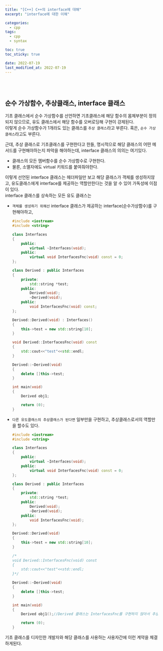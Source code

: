 ```yaml
---
title: "[C++] C++의 interface에 대해"
excerpt: "interface에 대한 이해"

categories:
  - cpp
tags:
  - cpp
  - syntax

toc: true
toc_sticky: true

date: 2022-07-19
last_modified_at: 2022-07-19
---
```


<br>
<br>

## 순수 가상함수, 추상클래스, interface 클래스

기초 클래스에서 순수 가상함수를 선언하면 기초클래스에 해당 함수의 몸체부분이 정의되지 않으므로, 유도 클래스에서 해당 함수를 오버로딩해 구현이 강제된다.  
이렇게 순수 가상함수가 1개라도 있는 클래스를 `추상 클래스`라고 부른다. 혹은, `순수 가상 클래스`라고도 부른다.  

근데, 추상 클래스로 기초클래스를 구현한다고 한들, 명시적으로 해당 클래스의 어떤 메서드를 구현해야하는지 파악을 해야하는데, interface 클래스의 의의는 여기있다.  

- 클래스의 모든 멤버함수를 순수 가상함수로 구현한다.
- 물론, 소멸자에도 virtual 키워드를 붙여줘야한다.

이렇게 선언된 interface 클래스는 헤더파일만 보고 해당 클래스가 객체를 생성하지않고, 유도클래스에게 interface를 제공하는 역할만한다는 것을 알 수 있어 가독성에 이점이 있다.  
interface 클래스를 상속하는 모든 유도 클래스는  

- `객체를 생성하기 위해선` interface 클래스가 제공하는 interface(순수가상함수)를 구현해야하고, 
	```cpp
	#include <iostream>
	#include <string>

	class Interfaces
	{
		public:
			virtual ~Interfaces(void);
		public:
			virtual void InterfacesFnc(void) const = 0;
	};

	class Derived : public Interfaces
	{
		private:
			std::string *test;
		public:
			Derived(void);
			~Derived(void);
		public:
			void InterfacesFnc(void) const;
	};

	Derived::Derived(void) : Interfaces()
	{
		this->test = new std::string[10];
	}

	void Derived::InterfacesFnc(void) const
	{
		std::cout<<"test"<<std::endl;
	}

	Derived::~Derived(void)
	{
		delete []this->test;
	}

	int main(void)
	{
		Derived obj1;

		return (0);
	}
	```

- `다른 유도클래스의 추상클래스가 된다면` 일부만을 구현하고, 추상클래스로서의 역할만을 할수도 있다.
	```cpp
	#include <iostream>
	#include <string>

	class Interfaces
	{
		public:
			virtual ~Interfaces(void);
		public:
			virtual void InterfacesFnc(void) const = 0;
	};

	class Derived : public Interfaces
	{
		private:
			std::string *test;
		public:
			Derived(void);
			~Derived(void);
		public:
			void InterfacesFnc(void);
	};

	Derived::Derived(void)
	{
		this->test = new std::string[10];
	}
	
	/*
	void Derived::InterfacesFnc(void) const
	{
		std::cout<<"test"<<std::endl;
	}*/

	Derived::~Derived(void)
	{
		delete []this->test;
	}

	int main(void)
	{
		Derived obj1();//Derived 클래스는 InterfacesFnc를 구현하지 않아서 추상클래스로 역할이된다.

		return (0);
	}
	```

기초 클래스를 디자인한 개발자와 해당 클래스를 사용하는 사용자간에 이런 계약을 체결하게된다.

<br><br>

